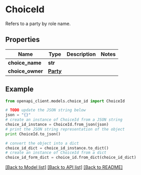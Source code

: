 # ChoiceId

Refers to a party by role name.

## Properties
Name | Type | Description | Notes
------------ | ------------- | ------------- | -------------
**choice_name** | **str** |  | 
**choice_owner** | [**Party**](Party.md) |  | 

## Example

```python
from openapi_client.models.choice_id import ChoiceId

# TODO update the JSON string below
json = "{}"
# create an instance of ChoiceId from a JSON string
choice_id_instance = ChoiceId.from_json(json)
# print the JSON string representation of the object
print ChoiceId.to_json()

# convert the object into a dict
choice_id_dict = choice_id_instance.to_dict()
# create an instance of ChoiceId from a dict
choice_id_form_dict = choice_id.from_dict(choice_id_dict)
```
[[Back to Model list]](../README.md#documentation-for-models) [[Back to API list]](../README.md#documentation-for-api-endpoints) [[Back to README]](../README.md)


